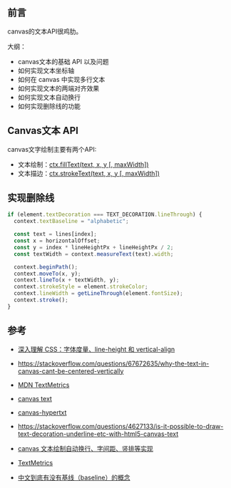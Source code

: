 ## 前言

canvas的文本API很鸡肋。

大纲：

- canvas文本的基础 API 以及问题
- 如何实现文本坐标轴
- 如何在 canvas 中实现多行文本
- 如何实现文本的两端对齐效果
- 如何实现文本自动换行
- 如何实现删除线的功能

## Canvas文本 API

canvas文字绘制主要有两个API:

- 文本绘制：[ctx.fillText(text, x, y [, maxWidth])](https://developer.mozilla.org/en-US/docs/Web/API/CanvasRenderingContext2D/fillText)
- 文本描边：[ctx.strokeText(text, x, y [, maxWidth])](https://developer.mozilla.org/en-US/docs/Web/API/CanvasRenderingContext2D/strokeText)


## 实现删除线

```js
if (element.textDecoration === TEXT_DECORATION.lineThrough) {
  context.textBaseline = "alphabetic";

  const text = lines[index];
  const x = horizontalOffset;
  const y = index * lineHeightPx + lineHeightPx / 2;
  const textWidth = context.measureText(text).width;

  context.beginPath();
  context.moveTo(x, y);
  context.lineTo(x + textWidth, y);
  context.strokeStyle = element.strokeColor;
  context.lineWidth = getLineThrough(element.fontSize);
  context.stroke();
}
```

## 参考


- [深入理解 CSS：字体度量、line-height 和 vertical-align](https://juejin.cn/post/6844903538745671694)

- https://stackoverflow.com/questions/67672635/why-the-text-in-canvas-cant-be-centered-vertically

- [MDN TextMetrics](https://developer.mozilla.org/zh-CN/docs/Web/API/TextMetrics)

- [canvas text](https://www.npmjs.com/search?q=text%20canvas)

- [canvas-hypertxt](https://www.npmjs.com/package/canvas-hypertxt)

- https://stackoverflow.com/questions/4627133/is-it-possible-to-draw-text-decoration-underline-etc-with-html5-canvas-text

- [canvas 文本绘制自动换行、字间距、竖排等实现](https://www.zhangxinxu.com/wordpress/2018/02/canvas-text-break-line-letter-spacing-vertical/)

- [TextMetrics](https://developer.mozilla.org/zh-CN/docs/Web/API/TextMetrics)

- [中文到底有没有基线（baseline）的概念](https://www.zhihu.com/question/22183501)
